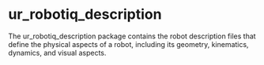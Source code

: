 # ur_robotiq_description #

The ur_robotiq_description package contains the robot description files that define the physical aspects of a robot, including its geometry, kinematics, dynamics, and visual aspects.

